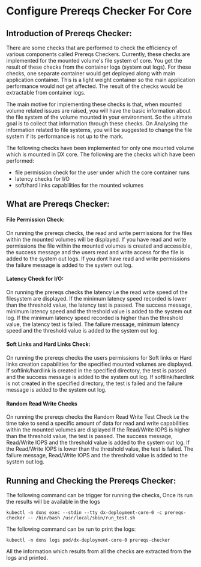 # Configure Prereqs Checker For Core


## Introduction of Prereqs Checker:

There are some checks that are performed to check the efficiency of various components called Prereqs Checkers. Currently, these checks are implemented for the mounted volume's file system of core. You get the result of these checks from the container logs (system out logs).
For these checks, one separate container would get deployed along with main application container. This is a light weight container so the main application performance would not get affected. The result of the checks would be extractable from container logs.

The main motive for implementing these checks is that, when mounted volume related issues are raised, you will have the basic information about the file system of the volume mounted in your environment. So the ultimate goal is to collect that information through these checks. On Analysing the information related to file systems, you will be suggested to change the file system if its performance is not up to the mark.

The following checks have been implemented for only one mounted volume which is mounted in DX core. The following are the checks which have been performed:
- file permission check for the user under which the core container runs
- latency checks for I/O
- soft/hard links capabilities for the mounted volumes

## What are Prereqs Checker:

#### File Permission Check:
On running the prereqs checks, the read and write permissions for the files within the mounted volumes will be displayed. If you have read and write permissions the file within the mounted volumes is created and accessible, the success message and the users read and write access for the file is added to the system out logs. If you dont have read and write permissions the failure message is added to the system out log.

#### Latency Check for I/O:
On running the prereqs checks the latency i.e the read write speed of the filesystem are displayed. If the minimum latency speed recorded is lower than the threshold value, the latency test is passed. The success message, minimum latency speed and the threshold value is added to the system out log. If the minimum latency speed recorded is higher than the threshold value, the latency test is failed. The failure message, minimum latency speed and the threshold value is added to the system out log. 

#### Soft Links and Hard Links Check:
On running the prereqs checks the users permissions for Soft links or Hard links creation capabilities for the specified mounted volumes are displayed. If softlink/hardlink is created in the specified directory, the test is passed and the success message is added to the system out log. If softlink/hardlink is not created in the specified directory, the test is failed and the failure message is added to the system out log. 

#### Random Read Write Checks
On running the prereqs checks the Random Read Write Test Check i.e the time take to send a specific amount of data for read and write capabilities within the mounted volumes are displayed
If the Read/Write IOPS is higher than the threshold value, the test is passed. The success message, Read/Write IOPS and the threshold value is added to the system out log. If the Read/Write IOPS is lower than the threshold value, the test is failed. The failure message, Read/Write IOPS and the threshold value is added to the system out log.

## Running and Checking the Prereqs Checker:

The following command can be trigger for running the checks, Once its run the results will be available in the logs

```shell
kubectl -n dxns exec --stdin --tty dx-deployment-core-0 -c prereqs-checker -- /bin/bash /usr/local/sbin/run_test.sh
```

The following command can be run to print the logs:

```shell
kubectl -n dxns logs pod/dx-deployment-core-0 prereqs-checker
```

All the information which results from all the checks are extracted from the logs and printed.